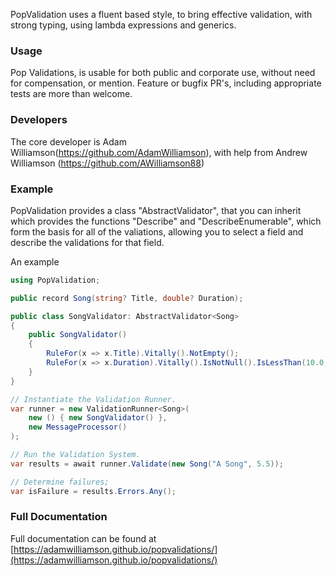 ﻿PopValidation uses a fluent based style, to bring effective validation, with strong typing, using lambda expressions and generics.

### Usage

Pop Validations, is usable for both public and corporate use, without need for compensation, or mention.
Feature or bugfix PR's, including appropriate tests are more than welcome.

### Developers

The core developer is Adam Williamson(https://github.com/AdamWilliamson), with help from Andrew Williamson (https://github.com/AWilliamson88)

### Example

PopValidation  provides a class "AbstractValidator", that you can inherit which provides the functions
"Describe" and "DescribeEnumerable", which form the basis for all of the valiations, allowing you to
select a field and describe the validations for that field.

An example
```c#
using PopValidation;

public record Song(string? Title, double? Duration);

public class SongValidator: AbstractValidator<Song> 
{
    public SongValidator() 
    {
        RuleFor(x => x.Title).Vitally().NotEmpty();
        RuleFor(x => x.Duration).Vitally().IsNotNull().IsLessThan(10.0, options => options.WithErrorMessage("Songs must be less than 10 minutes long."));
    }
}

// Instantiate the Validation Runner.
var runner = new ValidationRunner<Song>(
    new () { new SongValidator() },
    new MessageProcessor()
);

// Run the Validation System.
var results = await runner.Validate(new Song("A Song", 5.5));

// Determine failures;
var isFailure = results.Errors.Any();
```

### Full Documentation

Full documentation can be found at
[https://adamwilliamson.github.io/popvalidations/](https://adamwilliamson.github.io/popvalidations/)

